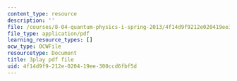 ```yaml
---
content_type: resource
description: ''
file: /courses/8-04-quantum-physics-i-spring-2013/4f14d9f9212e020419ee300ccd6fbf5d_G5_u6k9LR3E.pdf
file_type: application/pdf
learning_resource_types: []
ocw_type: OCWFile
resourcetype: Document
title: 3play pdf file
uid: 4f14d9f9-212e-0204-19ee-300ccd6fbf5d
---
```

